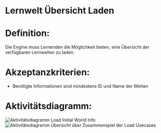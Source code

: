 # Lernwelt Übersicht Laden


# Definition:

Die Engine muss Lernenden die Möglichkeit bieten, eine Übersicht der verfügbaren Lernwelten zu laden.

# Akzeptanzkriterien:

- Benötigte Informationen sind mindestens ID und Name der Welten

# Aktivitätsdiagramm:

![Aktivitätsdiagramm Load Initial World Info](imageEngineLoadInitialWorldInfo.png)
![Aktivitätsdiagramm Übersicht über Zusammenspiel der Load Usecases](imageEngineLoadWorldOverview.png)